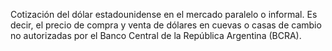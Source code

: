 Cotización del dólar estadounidense en el mercado paralelo o informal. Es decir, el precio de compra y venta de dólares en cuevas o casas de cambio no autorizadas por el Banco Central de la República Argentina (BCRA).

<div class="w-full h-48 p-4" id="plot-cotizacion-actual-blue"></div>

<Plot />

